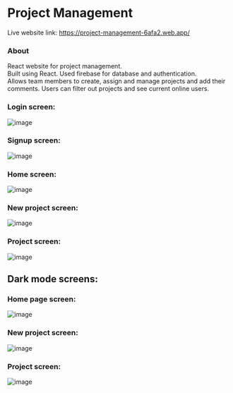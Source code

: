 # Project Management

Live website link: https://project-management-6afa2.web.app/

### About 
React website for project management. <br/>
Built using React. Used firebase for database and authentication. <br/>
Allows team members to create, assign and manage projects and add their comments. Users can filter out projects and see current online users.

### Login screen:
![image](https://user-images.githubusercontent.com/73948769/229280887-d6c66cf4-4383-40af-9789-c3d933528380.png)

### Signup screen:
![image](https://user-images.githubusercontent.com/73948769/229280875-e3201bae-f039-45eb-b2c1-1ec800b386e3.png)

### Home screen:
![image](https://user-images.githubusercontent.com/73948769/229283543-e217cbbd-a1b6-448f-9123-c365ccc23101.png)

### New project screen:
![image](https://user-images.githubusercontent.com/73948769/229283673-5d5fc43a-f46f-4249-a38c-30dad043a145.png)

### Project screen:
![image](https://user-images.githubusercontent.com/73948769/229283928-567b2a0d-f9d9-4432-90d5-4a04b0310c5e.png)

## Dark mode screens:
### Home page screen:
![image](https://user-images.githubusercontent.com/73948769/229284242-b6dbb038-72d6-460e-8cb5-b4ac77ec9e31.png)

### New project screen:
![image](https://user-images.githubusercontent.com/73948769/229284343-4c43bb58-0224-4408-a4f4-81ad975ec394.png)

### Project screen:
![image](https://user-images.githubusercontent.com/73948769/229284367-21d24568-18f3-4c9d-8343-60deb83cc828.png)
